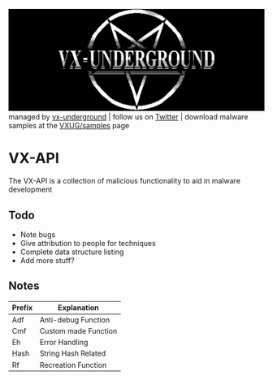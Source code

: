 ![VXUG logo](logo.png)
managed by [vx-underground](https://vx-underground.org) | follow us on [Twitter](https://twitter.com/vxunderground) | download malware samples at the [VXUG/samples](https://samples.vx-underground.org/) page
  
# VX-API
  
The VX-API is a collection of malicious functionality to aid in malware development
 

</div>

## Todo
- Note bugs
- Give attribution to people for techniques
- Complete data structure listing
- Add more stuff?

## Notes

| Prefix | Explanation         |
|--------|---------------------|
| Adf    | Anti-debug Function |
| Cmf    | Custom made Function|
| Eh     | Error Handling      |
| Hash   | String Hash Related |
| Rf     | Recreation Function |


